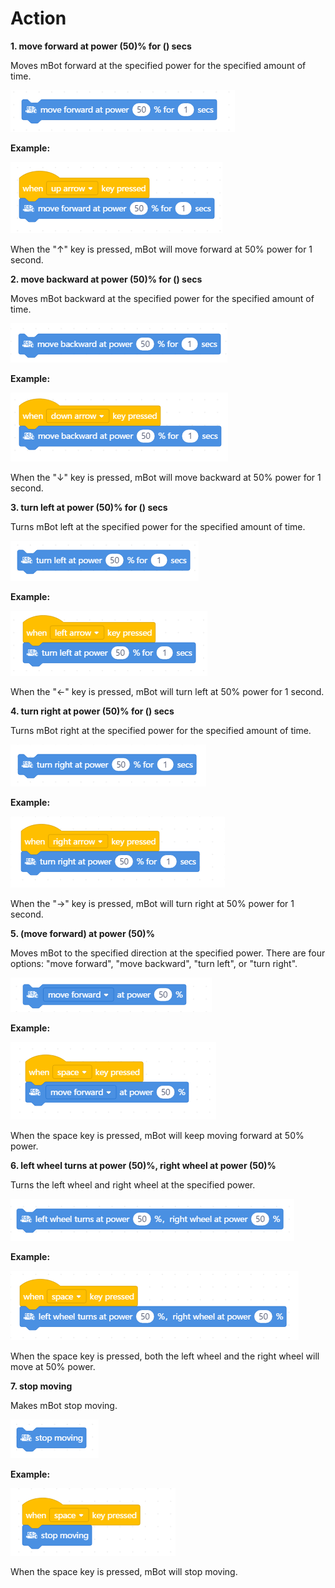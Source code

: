 # Action

**1. move forward at power \(50\)% for \(\) secs**

Moves mBot forward at the specified power for the specified amount of time.

![](../../../../.gitbook/assets/0.png)

**Example:**

![](../../../../.gitbook/assets/1%20%2811%29.png)

When the "↑" key is pressed, mBot will move forward at 50% power for 1 second.

**2. move backward at power \(50\)% for \(\) secs**

Moves mBot backward at the specified power for the specified amount of time.

![](../../../../.gitbook/assets/2%20%282%29.png)

**Example:**

![](../../../../.gitbook/assets/3%20%288%29.png)

When the "↓" key is pressed, mBot will move backward at 50% power for 1 second.

**3. turn left at power \(50\)% for \(\) secs**

Turns mBot left at the specified power for the specified amount of time.

![](../../../../.gitbook/assets/4.png)

**Example:**

![](../../../../.gitbook/assets/5%20%282%29.png)

When the "←" key is pressed, mBot will turn left at 50% power for 1 second.

**4. turn right at power \(50\)% for \(\) secs**

Turns mBot right at the specified power for the specified amount of time.

![](../../../../.gitbook/assets/6.png)

**Example:**

![](../../../../.gitbook/assets/7%20%286%29.png)

When the "→" key is pressed, mBot will turn right at 50% power for 1 second.

**5. \(move forward\) at power \(50\)%**

Moves mBot to the specified direction at the specified power. There are four options: "move forward", "move backward", "turn left", or "turn right".

![](../../../../.gitbook/assets/8%20%289%29.png)

**Example:**

![](../../../../.gitbook/assets/9%20%2810%29.png)

When the space key is pressed, mBot will keep moving forward at 50% power.

**6. left wheel turns at power \(50\)%, right wheel at power \(50\)%**

Turns the left wheel and right wheel at the specified power.

![](../../../../.gitbook/assets/10%20%285%29.png)

**Example:**

![](../../../../.gitbook/assets/11%20%284%29.png)

When the space key is pressed, both the left wheel and the right wheel will move at 50% power.

**7. stop moving**

Makes mBot stop moving.

![](../../../../.gitbook/assets/12%20%284%29.png)

**Example:**

![](../../../../.gitbook/assets/13%20%286%29.png)

When the space key is pressed, mBot will stop moving.

